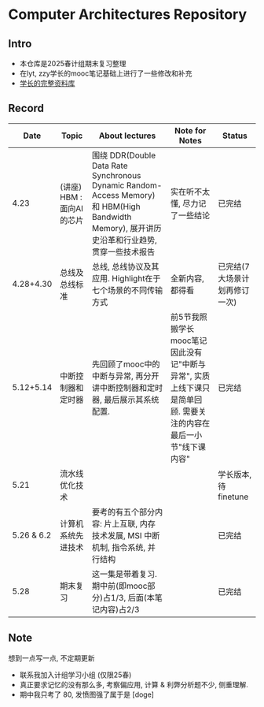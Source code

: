# Computer Architectures Repository
## Intro
- 本仓库是2025春计组期末复习整理
- 在lyt, zzy学长的mooc笔记基础上进行了一些修改和补充
- [学长的完整资料库](https://github.com/EmptyBlueBox/Computer_Architectures-ljl-2024Spring-PKU)

## Record
|Date|Topic|About lectures|Note for Notes|Status|
|-|-|-|-|-|
|4.23|(讲座) HBM : 面向AI的芯片|围绕 DDR(Double Data Rate Synchronous Dynamic Random-Access Memory) 和 HBM(High Bandwidth Memory), 展开讲历史沿革和行业趋势, 贯穿一些技术报告|实在听不太懂, 尽力记了一些结论|已完结|
|4.28+4.30|总线及总线标准|总线, 总线协议及其应用. Highlight在于七个场景的不同传输方式|全新内容, 都得看|已完结(7大场景计划再修订一次)|
|5.12+5.14|中断控制器和定时器|先回顾了mooc中的中断与异常, 再分开讲中断控制器和定时器, 最后展示其系统配置.|前5节我照搬学长mooc笔记因此没有记"中断与异常", 实质上线下课只是简单回顾. 需要关注的内容在最后一小节"线下课内容"|已完结|
|5.21|流水线优化技术|||学长版本, 待finetune|
|5.26 & 6.2|计算机系统先进技术|要考的有五个部分内容: 片上互联, 内存技术发展, MSI 中断机制, 指令系统, 并行结构||已完结|
|5.28|期末复习|这一集是带着复习. 期中前(即mooc部分)占1/3, 后面(本笔记内容)占2/3||已完结|

## Note
想到一点写一点, 不定期更新
- 联系我加入计组学习小组 (仅限25春)
- 真正要求记忆的没有那么多, 考察偏应用, 计算 & 利弊分析题不少, 侧重理解.
- 期中我只考了 80, 发愤图强了属于是 [doge]